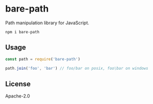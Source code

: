 # bare-path

Path manipulation library for JavaScript.

```
npm i bare-path
```

## Usage

```js
const path = require('bare-path')

path.join('foo', 'bar') // foo/bar on posix, foo\bar on windows
```

## License

Apache-2.0
